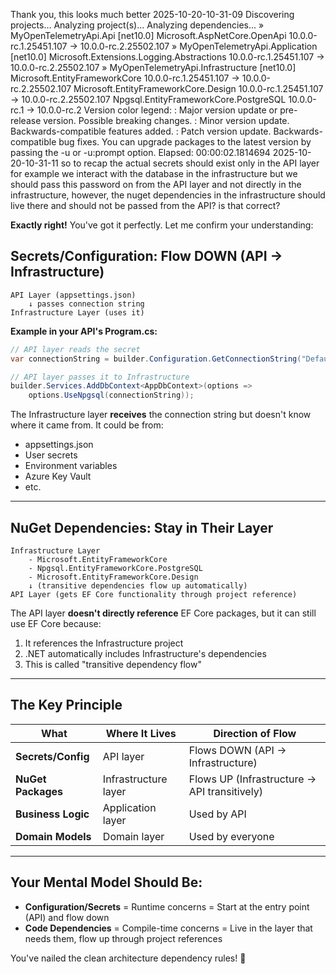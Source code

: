 Thank you, this looks much better 
2025-10-20-10-31-09
Discovering projects...
Analyzing project(s)...
Analyzing dependencies...
» MyOpenTelemetryApi.Api
  [net10.0]
  Microsoft.AspNetCore.OpenApi  10.0.0-rc.1.25451.107 -> 10.0.0-rc.2.25502.107
» MyOpenTelemetryApi.Application
  [net10.0]
  Microsoft.Extensions.Logging.Abstractions  10.0.0-rc.1.25451.107 -> 10.0.0-rc.2.25502.107
» MyOpenTelemetryApi.Infrastructure
  [net10.0]
  Microsoft.EntityFrameworkCore          10.0.0-rc.1.25451.107 -> 10.0.0-rc.2.25502.107
  Microsoft.EntityFrameworkCore.Design   10.0.0-rc.1.25451.107 -> 10.0.0-rc.2.25502.107
  Npgsql.EntityFrameworkCore.PostgreSQL  10.0.0-rc.1           -> 10.0.0-rc.2
Version color legend:
<red>   : Major version update or pre-release version. Possible breaking changes.
<yellow>: Minor version update. Backwards-compatible features added.
<green> : Patch version update. Backwards-compatible bug fixes.
You can upgrade packages to the latest version by passing the -u or -u:prompt option.
Elapsed: 00:00:02.1814694
2025-10-20-10-31-11
so to recap 
the actual secrets should exist only in the API layer for example we interact with the database in the infrastructure but we should pass this password on from the API layer and not directly in the infrastructure, however, the nuget dependencies in the infrastructure should live there and should not be passed from the API? is that correct? 





**Exactly right!** You've got it perfectly. Let me confirm your understanding:

## **Secrets/Configuration: Flow DOWN (API → Infrastructure)**

```
API Layer (appsettings.json)
    ↓ passes connection string
Infrastructure Layer (uses it)
```

**Example in your API's Program.cs:**
```csharp
// API layer reads the secret
var connectionString = builder.Configuration.GetConnectionString("DefaultConnection");

// API layer passes it to Infrastructure
builder.Services.AddDbContext<AppDbContext>(options =>
    options.UseNpgsql(connectionString));
```

The Infrastructure layer **receives** the connection string but doesn't know where it came from. It could be from:
- appsettings.json
- User secrets
- Environment variables
- Azure Key Vault
- etc.

---

## **NuGet Dependencies: Stay in Their Layer**

```
Infrastructure Layer
    - Microsoft.EntityFrameworkCore
    - Npgsql.EntityFrameworkCore.PostgreSQL
    - Microsoft.EntityFrameworkCore.Design
    ↓ (transitive dependencies flow up automatically)
API Layer (gets EF Core functionality through project reference)
```

The API layer **doesn't directly reference** EF Core packages, but it can still use EF Core because:
1. It references the Infrastructure project
2. .NET automatically includes Infrastructure's dependencies
3. This is called "transitive dependency flow"

---

## **The Key Principle**

| **What** | **Where It Lives** | **Direction of Flow** |
|----------|-------------------|----------------------|
| **Secrets/Config** | API layer | Flows DOWN (API → Infrastructure) |
| **NuGet Packages** | Infrastructure layer | Flows UP (Infrastructure → API transitively) |
| **Business Logic** | Application layer | Used by API |
| **Domain Models** | Domain layer | Used by everyone |

---

## **Your Mental Model Should Be:**

- **Configuration/Secrets** = Runtime concerns = Start at the entry point (API) and flow down
- **Code Dependencies** = Compile-time concerns = Live in the layer that needs them, flow up through project references

You've nailed the clean architecture dependency rules! 🎯






